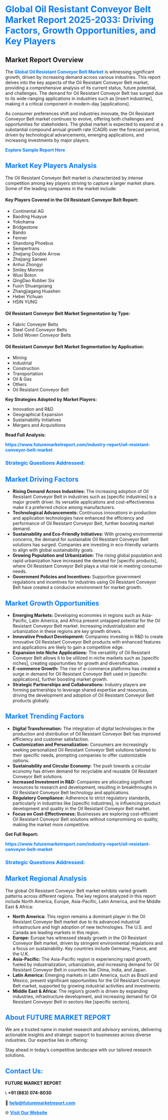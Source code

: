 <h1 style="color: #007BFF;">Global Oil Resistant Conveyor Belt Market Report 2025-2033: Driving Factors, Growth Opportunities, and Key Players</h1>

<section id="overview">
<h2>Market Report Overview</h2>
<p>The <a href="https://www.futuremarketreport.com/industry-report/oil-resistant-conveyor-belt-market" style="color: #007BFF; text-decoration: none;"><strong>Global Oil Resistant Conveyor Belt Market</strong></a> is witnessing significant growth, driven by increasing demand across various industries. This report delves into the key aspects of the Oil Resistant Conveyor Belt market, providing a comprehensive analysis of its current status, future potential, and challenges. The demand for Oil Resistant Conveyor Belt has surged due to its wide-ranging applications in industries such as [insert industries], making it a critical component in modern-day [applications].</p>
<p>As consumer preferences shift and industries innovate, the Oil Resistant Conveyor Belt market continues to evolve, offering both challenges and opportunities for stakeholders. The global market is expected to expand at a substantial compound annual growth rate (CAGR) over the forecast period, driven by technological advancements, emerging applications, and increasing investments by major players.</p>
</section>

<section id="overview">
<p><a href="https://www.futuremarketreport.com/request-sample/reportId=124493" style="color: #007BFF; text-decoration: none;"><strong>Explore Sample Report Here</strong></a></p>
</section>

<section id="key-players">
<h2 style="color: #007BFF;">Market Key Players Analysis</h2>
<p>The Oil Resistant Conveyor Belt market is characterized by intense competition among key players striving to capture a larger market share. Some of the leading companies in the market include:</p>
<h4>Key Players Covered in the Oil Resistant Conveyor Belt Report:</h4>
<ul><li>Continental AG</li><li>Baoding Huayue</li><li>Yokohama</li><li>Bridgestone</li><li>Bando</li><li>Fenner</li><li>Shandong Phoebus</li><li>Sempertrans</li><li>Zhejiang Double Arrow</li><li>Zhejiang Sanwei</li><li>Anhui Zhongyi</li><li>Smiley Monroe</li><li>Wuxi Boton</li><li>QingDao Rubber Six</li><li>Fuxin Shuangxiang</li><li>Zhangjiagang Huashen</li><li>Hebei Yichuan</li><li>HSIN YUNG</li></ul>
<h4>Oil Resistant Conveyor Belt Market Segmentation by Type:</h4>
<ul><li>Fabric Conveyer Belts</li><li>Steel Cord Conveyor Belts</li><li>Solid Woven Conveyor Belts</li></ul>

<h4>Oil Resistant Conveyor Belt Market Segmentation by Application:</h4>
<ul><li>Mining</li><li>Industrial</li><li>Construction</li><li>Transportation</li><li>Oil &amp; Gas</li><li>Others</li><li>Oil Resistant Conveyor Belt</li></ul>
<p><strong>Key Strategies Adopted by Market Players:</strong></p>
<ul>
<li>Innovation and R&D</li>
<li>Geographical Expansion</li>
<li>Sustainability Initiatives</li>
<li>Mergers and Acquisitions</li>
</ul>
</section>

<section>
<p><strong>Read Full Analysis: </strong></p><a href="https://www.futuremarketreport.com/industry-report/oil-resistant-conveyor-belt-market" style="color: #007BFF; text-decoration: none;"><strong>https://www.futuremarketreport.com/industry-report/oil-resistant-conveyor-belt-market</strong></a>
<h3 style="color: #007BFF;">Strategic Questions Addressed:</h3>
</section>

<section id="driving-factors">
<h2 style="color: #007BFF;">Market Driving Factors</h2>
<ul>
<li><strong>Rising Demand Across Industries:</strong> The increasing adoption of Oil Resistant Conveyor Belt in industries such as [specific industries] is a major growth driver. Its versatile applications and cost-effectiveness make it a preferred choice among manufacturers.</li>
<li><strong>Technological Advancements:</strong> Continuous innovations in production and application technologies have enhanced the efficiency and performance of Oil Resistant Conveyor Belt, further boosting market demand.</li>
<li><strong>Sustainability and Eco-Friendly Initiatives:</strong> With growing environmental concerns, the demand for sustainable Oil Resistant Conveyor Belt solutions has surged. Companies are investing in eco-friendly variants to align with global sustainability goals.</li>
<li><strong>Growing Population and Urbanization:</strong> The rising global population and rapid urbanization have increased the demand for [specific products], where Oil Resistant Conveyor Belt plays a vital role in meeting consumer needs.</li>
<li><strong>Government Policies and Incentives:</strong> Supportive government regulations and incentives for industries using Oil Resistant Conveyor Belt have created a conducive environment for market growth.</li>
</ul>
</section>

<section id="growth-opportunities">
<h2 style="color: #007BFF;">Market Growth Opportunities</h2>
<ul>
<li><strong>Emerging Markets:</strong> Developing economies in regions such as Asia-Pacific, Latin America, and Africa present untapped potential for the Oil Resistant Conveyor Belt market. Increasing industrialization and urbanization in these regions are key growth drivers.</li>
<li><strong>Innovative Product Development:</strong> Companies investing in R&D to create innovative Oil Resistant Conveyor Belt products with enhanced features and applications are likely to gain a competitive edge.</li>
<li><strong>Expansion into Niche Applications:</strong> The versatility of Oil Resistant Conveyor Belt allows it to be utilized in niche markets such as [specific niches], creating opportunities for growth and diversification.</li>
<li><strong>E-commerce Growth:</strong> The rise of e-commerce platforms has created a surge in demand for Oil Resistant Conveyor Belt used in [specific applications], further boosting market growth.</li>
<li><strong>Strategic Partnerships and Collaborations:</strong> Industry players are forming partnerships to leverage shared expertise and resources, driving the development and adoption of Oil Resistant Conveyor Belt products globally.</li>
</ul>
</section>

<section id="trending-factors">
<h2 style="color: #007BFF;">Market Trending Factors</h2>
<ul>
<li><strong>Digital Transformation:</strong> The integration of digital technologies in the production and distribution of Oil Resistant Conveyor Belt has improved efficiency and customer satisfaction.</li>
<li><strong>Customization and Personalization:</strong> Consumers are increasingly seeking personalized Oil Resistant Conveyor Belt solutions tailored to their specific needs, prompting companies to offer customizable options.</li>
<li><strong>Sustainability and Circular Economy:</strong> The push towards a circular economy has driven demand for recyclable and reusable Oil Resistant Conveyor Belt solutions.</li>
<li><strong>Increased Investment in R&D:</strong> Companies are allocating significant resources to research and development, resulting in breakthroughs in Oil Resistant Conveyor Belt technology and applications.</li>
<li><strong>Regulatory Compliance:</strong> Adherence to strict regulatory standards, particularly in industries like [specific industries], is influencing product development and quality in the Oil Resistant Conveyor Belt market.</li>
<li><strong>Focus on Cost-Effectiveness:</strong> Businesses are exploring cost-efficient Oil Resistant Conveyor Belt solutions without compromising on quality, making the market more competitive.</li>
</ul>
</section>

<section>
<p><strong>Get Full Report: </strong></p><a href="https://www.futuremarketreport.com/industry-report/oil-resistant-conveyor-belt-market" style="color: #007BFF; text-decoration: none;"><strong>https://www.futuremarketreport.com/industry-report/oil-resistant-conveyor-belt-market</strong></a>
<h3 style="color: #007BFF;">Strategic Questions Addressed:</h3>
</section>


<section id="regional-analysis">
<h2 style="color: #007BFF;">Market Regional Analysis</h2>
<p>The global Oil Resistant Conveyor Belt market exhibits varied growth patterns across different regions. The key regions analyzed in this report include North America, Europe, Asia-Pacific, Latin America, and the Middle East & Africa:</p>
<ul>
<li><strong>North America:</strong> This region remains a dominant player in the Oil Resistant Conveyor Belt market due to its advanced industrial infrastructure and high adoption of new technologies. The U.S. and Canada are leading markets in this region.</li>
<li><strong>Europe:</strong> Europe has witnessed steady growth in the Oil Resistant Conveyor Belt market, driven by stringent environmental regulations and a focus on sustainability. Key countries include Germany, France, and the U.K.</li>
<li><strong>Asia-Pacific:</strong> The Asia-Pacific region is experiencing rapid growth, fueled by industrialization, urbanization, and increasing demand for Oil Resistant Conveyor Belt in countries like China, India, and Japan.</li>
<li><strong>Latin America:</strong> Emerging markets in Latin America, such as Brazil and Mexico, present significant opportunities for the Oil Resistant Conveyor Belt market, supported by growing industrial activities and investments.</li>
<li><strong>Middle East & Africa:</strong> The region’s growth is driven by expanding industries, infrastructure development, and increasing demand for Oil Resistant Conveyor Belt in sectors like [specific sectors].</li>
</ul>
</section>

<footer>
<h2 style="color: #007BFF;">About FUTURE MARKET REPORT</h2>
<p>We are a trusted name in market research and advisory services, delivering actionable insights and strategic support to businesses across diverse industries. Our expertise lies in offering:</p>

<p>Stay ahead in today’s competitive landscape with our tailored research solutions.</p>

<h2 style="color: #007BFF;">Contact Us:</h2>
<p><strong>FUTURE MARKET REPORT</strong></p>
<p>📞 <strong>+91 (883) 074-8030</strong></p>
<p>📧 <strong><a href="mailto:help@futuremarketreport.com" style="color: #007BFF;">help@futuremarketreport.com</a></strong></p>
<p>🌐 <strong><a href="https://www.futuremarketreport.com/" style="color: #007BFF;">Visit Our Website</a></strong></p>
</footer>